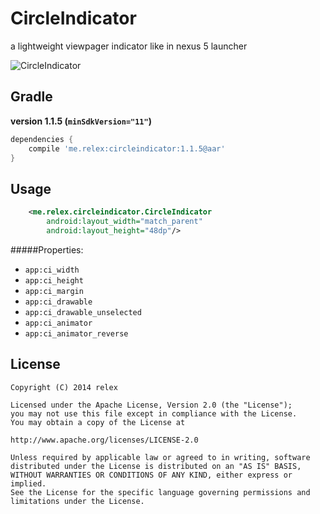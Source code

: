 CircleIndicator
===============
a lightweight viewpager indicator like in nexus 5 launcher 

![CircleIndicator](/screenshot.gif)

Gradle
------------

**version 1.1.5 (```minSdkVersion="11"```)**
```groovy
dependencies {
    compile 'me.relex:circleindicator:1.1.5@aar'
}
```


Usage
--------
```xml
	<me.relex.circleindicator.CircleIndicator
        android:layout_width="match_parent"
        android:layout_height="48dp"/>
```

#####Properties:

* `app:ci_width`
* `app:ci_height`
* `app:ci_margin`
* `app:ci_drawable`
* `app:ci_drawable_unselected`
* `app:ci_animator`
* `app:ci_animator_reverse`



License
--------
```
Copyright (C) 2014 relex

Licensed under the Apache License, Version 2.0 (the "License");
you may not use this file except in compliance with the License.
You may obtain a copy of the License at

http://www.apache.org/licenses/LICENSE-2.0

Unless required by applicable law or agreed to in writing, software
distributed under the License is distributed on an "AS IS" BASIS,
WITHOUT WARRANTIES OR CONDITIONS OF ANY KIND, either express or implied.
See the License for the specific language governing permissions and
limitations under the License.
```
